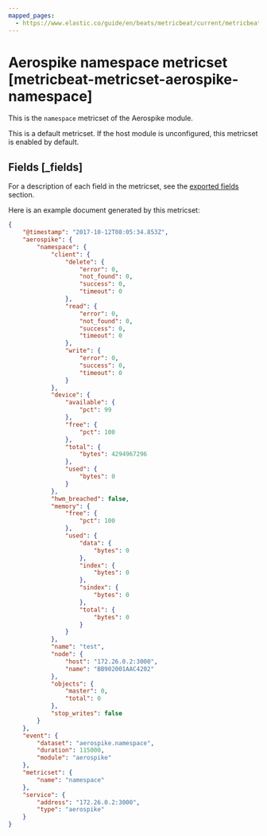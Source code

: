 ```yaml
---
mapped_pages:
  - https://www.elastic.co/guide/en/beats/metricbeat/current/metricbeat-metricset-aerospike-namespace.html
---
```


<!-- This file is generated! See scripts/docs_collector.py -->

# Aerospike namespace metricset [metricbeat-metricset-aerospike-namespace]

This is the `namespace` metricset of the Aerospike module.

This is a default metricset. If the host module is unconfigured, this metricset is enabled by default.

## Fields [_fields]

For a description of each field in the metricset, see the [exported fields](/reference/metricbeat/exported-fields-aerospike.md) section.

Here is an example document generated by this metricset:

```json
{
    "@timestamp": "2017-10-12T08:05:34.853Z",
    "aerospike": {
        "namespace": {
            "client": {
                "delete": {
                    "error": 0,
                    "not_found": 0,
                    "success": 0,
                    "timeout": 0
                },
                "read": {
                    "error": 0,
                    "not_found": 0,
                    "success": 0,
                    "timeout": 0
                },
                "write": {
                    "error": 0,
                    "success": 0,
                    "timeout": 0
                }
            },
            "device": {
                "available": {
                    "pct": 99
                },
                "free": {
                    "pct": 100
                },
                "total": {
                    "bytes": 4294967296
                },
                "used": {
                    "bytes": 0
                }
            },
            "hwm_breached": false,
            "memory": {
                "free": {
                    "pct": 100
                },
                "used": {
                    "data": {
                        "bytes": 0
                    },
                    "index": {
                        "bytes": 0
                    },
                    "sindex": {
                        "bytes": 0
                    },
                    "total": {
                        "bytes": 0
                    }
                }
            },
            "name": "test",
            "node": {
                "host": "172.26.0.2:3000",
                "name": "BB902001AAC4202"
            },
            "objects": {
                "master": 0,
                "total": 0
            },
            "stop_writes": false
        }
    },
    "event": {
        "dataset": "aerospike.namespace",
        "duration": 115000,
        "module": "aerospike"
    },
    "metricset": {
        "name": "namespace"
    },
    "service": {
        "address": "172.26.0.2:3000",
        "type": "aerospike"
    }
}
```
